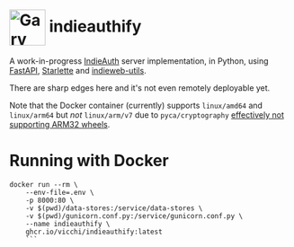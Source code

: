# <img valign="middle" src="https://www.vicchi.org/assets/images/avatar.jpeg" height="64" alt="Gary Gale">&nbsp;indieauthify

A work-in-progress [IndieAuth](https://indieauth.com/) server implementation, in Python, using [FastAPI](https://fastapi.tiangolo.com/), [Starlette](https://www.starlette.io/) and [indieweb-utils](https://github.com/capjamesg/indieweb-utils).

There are sharp edges here and it's not even remotely deployable yet.

Note that the Docker container (currently) supports `linux/amd64` and `linux/arm64` but *not* `linux/arm/v7` due to `pyca/cryptography` [effectively not supporting ARM32 wheels](https://github.com/pyca/cryptography/issues/6286#issuecomment-922563400).

# Running with Docker

```
docker run --rm \
    --env-file=.env \
    -p 8000:80 \
    -v $(pwd)/data-stores:/service/data-stores \
    -v $(pwd)/gunicorn.conf.py:/service/gunicorn.conf.py \
    --name indieauthify \
    ghcr.io/vicchi/indieauthify:latest
    ```
